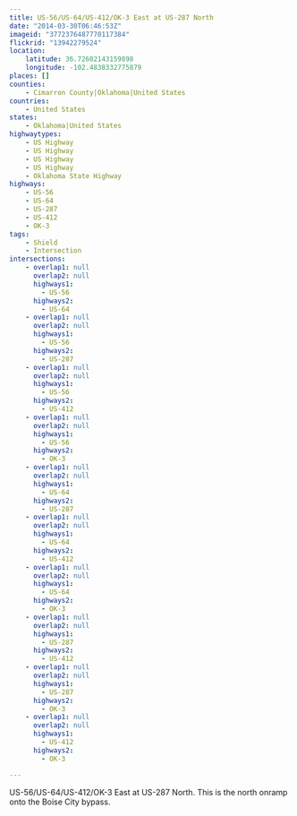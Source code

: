```yaml
---
title: US-56/US-64/US-412/OK-3 East at US-287 North
date: "2014-03-30T06:46:53Z"
imageid: "3772376487770117384"
flickrid: "13942279524"
location:
    latitude: 36.72602143159898
    longitude: -102.4838332775879
places: []
counties:
    - Cimarron County|Oklahoma|United States
countries:
    - United States
states:
    - Oklahoma|United States
highwaytypes:
    - US Highway
    - US Highway
    - US Highway
    - US Highway
    - Oklahoma State Highway
highways:
    - US-56
    - US-64
    - US-287
    - US-412
    - OK-3
tags:
    - Shield
    - Intersection
intersections:
    - overlap1: null
      overlap2: null
      highways1:
        - US-56
      highways2:
        - US-64
    - overlap1: null
      overlap2: null
      highways1:
        - US-56
      highways2:
        - US-287
    - overlap1: null
      overlap2: null
      highways1:
        - US-56
      highways2:
        - US-412
    - overlap1: null
      overlap2: null
      highways1:
        - US-56
      highways2:
        - OK-3
    - overlap1: null
      overlap2: null
      highways1:
        - US-64
      highways2:
        - US-287
    - overlap1: null
      overlap2: null
      highways1:
        - US-64
      highways2:
        - US-412
    - overlap1: null
      overlap2: null
      highways1:
        - US-64
      highways2:
        - OK-3
    - overlap1: null
      overlap2: null
      highways1:
        - US-287
      highways2:
        - US-412
    - overlap1: null
      overlap2: null
      highways1:
        - US-287
      highways2:
        - OK-3
    - overlap1: null
      overlap2: null
      highways1:
        - US-412
      highways2:
        - OK-3

---
```

US-56/US-64/US-412/OK-3 East at US-287 North.  This is the north onramp onto the Boise City bypass.